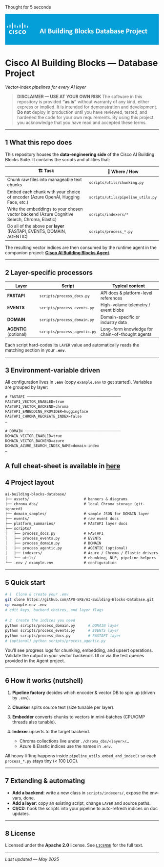 Thought for 5 seconds


![Cisco AI Building Blocks Database Banner](assets/cisco_ai%20building_blocks_domain_project.png)

# Cisco AI Building Blocks — Database Project

*Vector-index pipelines for every AI layer*

> **DISCLAIMER — USE AT YOUR OWN RISK**
> The software in this repository is provided **“as is”** without warranty of any kind, either express or implied.
> It is intended for demonstration and development. **Do not** deploy in production until you have reviewed, tested, and hardened the code for your own requirements. By using this project you acknowledge that you have read and accepted these terms.

---

## 1  What this repo does

This repository houses the **data-engineering side** of the Cisco AI Building Blocks Suite.
It contains the scripts and utilities that:

| 🏗️ Task                                                                                     | 📁 Where / How                    |
| -------------------------------------------------------------------------------------------- | --------------------------------- |
| Chunk raw files into manageable text chunks                                                  | `scripts/utils/chunking.py`       |
| Embed each chunk with your choice of encoder (Azure OpenAI, Hugging Face, etc.)              | `scripts/utils/pipeline_utils.py` |
| Write the embeddings to your chosen vector backend (Azure Cognitive Search, Chroma, Elastic) | `scripts/indexers/*`              |
| Do all of the above per **layer** (FASTAPI, EVENTS, DOMAIN, AGENTIC)                         | `scripts/process_*.py`            |

The resulting vector indices are then consumed by the runtime agent in the companion project: **[Cisco AI Building Blocks Agent](https://github.com/APO-SRE/ai-building-blocks-agent)**.

---

## 2  Layer-specific processors

| Layer                  | Script                       | Typical content                                 |
| ---------------------- | ---------------------------- | ----------------------------------------------- |
| **FASTAPI**            | `scripts/process_docs.py`    | API docs & platform-level references            |
| **EVENTS**             | `scripts/process_events.py`  | High-volume telemetry / event blobs             |
| **DOMAIN**             | `scripts/process_domain.py`  | Domain-specific or industry data                |
| **AGENTIC** (optional) | `scripts/process_agentic.py` | Long-form knowledge for chain-of-thought agents |

Each script hard-codes its `LAYER` value and automatically reads the matching section in your **`.env`**.

---

## 3  Environment-variable driven

All configuration lives in **`.env`** (copy `example.env` to get started).
Variables are grouped by layer:

```
# FASTAPI ───────────────────────────────────────────
FASTAPI_VECTOR_ENABLED=true
FASTAPI_VECTOR_BACKEND=chroma
FASTAPI_EMBEDDING_PROVIDER=huggingface
FASTAPI_CHROMA_RECREATE_INDEX=false
…

# DOMAIN ────────────────────────────────────────────
DOMAIN_VECTOR_ENABLED=true
DOMAIN_VECTOR_BACKEND=azure
DOMAIN_AZURE_SEARCH_INDEX_NAME=domain-index
…
```

A full cheat-sheet is available in [here](example_environment_variables_guide.MD)
---

## 4  Project layout

```
ai-building-blocks-database/
├── assets/                         # banners & diagrams
├── chroma_dbs/                     # local Chroma storage (git-ignored)
├── domain_samples/                 # sample JSON for DOMAIN layer
├── events/                         # raw event docs
├── platform_summaries/             # FASTAPI layer docs
├── scripts/
│   ├── process_docs.py             # FASTAPI
│   ├── process_events.py           # EVENTS
│   ├── process_domain.py           # DOMAIN
│   ├── process_agentic.py          # AGENTIC (optional)
│   ├── indexers/                   # Azure / Chroma / Elastic drivers
│   └── utils/                      # chunking, NLP, pipeline helpers
└── .env / example.env              # configuration
```

---

## 5  Quick start

```bash
# 1  Clone & create your .env
git clone https://github.com/APO-SRE/AI-Building-Blocks-Database.git
cp example.env .env
# edit keys, backend choices, and layer flags

# 2  Create the indices you need
python scripts/process_domain.py      # DOMAIN layer
python scripts/process_events.py      # EVENTS layer
python scripts/process_docs.py        # FASTAPI layer
# (optional) python scripts/process_agentic.py
```

You’ll see progress logs for chunking, embedding, and upsert operations.
Validate the output in your vector backend’s UI or via the test queries provided in the Agent project.

---

## 6  How it works (nutshell)

1. **Pipeline factory** decides which encoder & vector DB to spin up (driven by `.env`).
2. **Chunker** splits source text (size tunable per layer).
3. **Embedder** converts chunks to vectors in mini-batches (CPU/OMP threads also tunable).
4. **Indexer** upserts to the target backend.

   * Chroma collections live under `./chroma_dbs/<layer>/…`
   * Azure & Elastic indices use the names in `.env`.

All heavy-lifting happens inside `pipeline_utils.embed_and_index()` so each `process_*.py` stays tiny (< 100 LOC).

---

## 7  Extending & automating

* **Add a backend**: write a new class in `scripts/indexers/`, expose the env-vars, done.
* **Add a layer**: copy an existing script, change `LAYER` and source paths.
* **CI/CD**: hook the scripts into your pipeline to auto-refresh indices on doc updates.

---

## 8  License

Licensed under the **Apache 2.0** license. See [`LICENSE`](LICENSE) for the full text.

---

*Last updated — May 2025*
